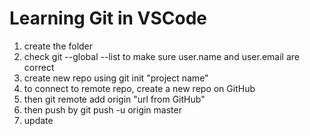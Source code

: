 # Learning Git in VSCode

1. create the folder
2. check git --global --list to make sure user.name and user.email are correct 
3. create new repo using git init "project name"
4. to connect to remote repo, create a new repo on GitHub
5. then git remote add origin "url from GitHub"
6. then push by git push -u origin master
7. update
